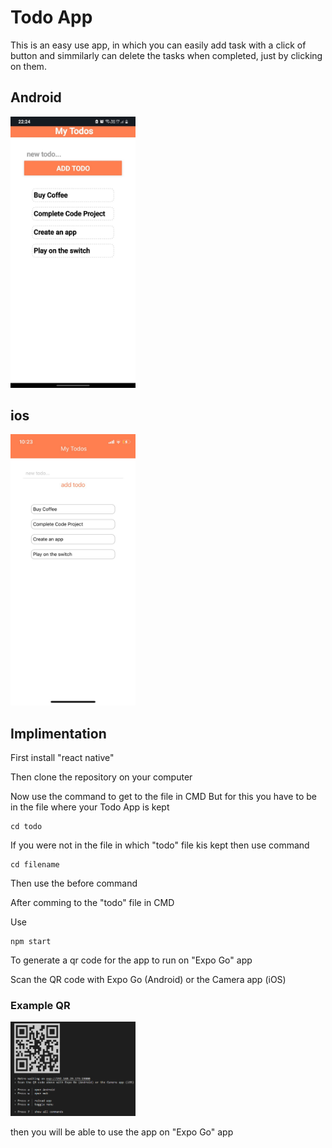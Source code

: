 # Todo App

This is an easy use app, in which you can easily add task with a click of button and simmilarly can delete the tasks when completed, just by clicking on them.

## Android

<img src = "Android_Todo.jpeg" width="200">

## ios

<img src = "ios_Todo.jpeg" width="200">

## Implimentation

First install "react native"

Then clone the repository on your computer

Now use the command to get to the file in CMD
But for this you have to be in the file where your Todo App is kept

``` 
cd todo
```
If you were not in the file in which "todo" file kis kept then use command

```
cd filename
```
Then use the before command

After comming to the "todo" file in CMD

Use
```
npm start
```
To generate a qr code for the app to run on "Expo Go" app

Scan the QR code with Expo Go (Android) or the Camera app (iOS)

### Example QR

<img src = "QR%20example.png" width="200">

then you will be able to use the app on "Expo Go" app

